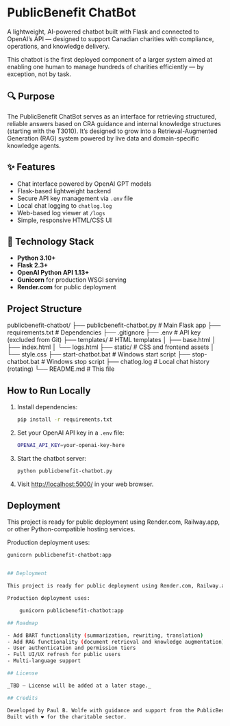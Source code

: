 # PublicBenefit ChatBot

A lightweight, AI-powered chatbot built with Flask and connected to OpenAI’s API — designed to support Canadian charities with compliance, operations, and knowledge delivery.

This chatbot is the first deployed component of a larger system aimed at enabling one human to manage hundreds of charities efficiently — by exception, not by task.

## 🔍 Purpose

The PublicBenefit ChatBot serves as an interface for retrieving structured, reliable answers based on CRA guidance and internal knowledge structures (starting with the T3010). It’s designed to grow into a Retrieval-Augmented Generation (RAG) system powered by live data and domain-specific knowledge agents.

## ✨ Features

- Chat interface powered by OpenAI GPT models
- Flask-based lightweight backend
- Secure API key management via `.env` file
- Local chat logging to `chatlog.log`
- Web-based log viewer at `/logs`
- Simple, responsive HTML/CSS UI

## 🧱 Technology Stack

- **Python 3.10+**
- **Flask 2.3+**
- **OpenAI Python API 1.13+**
- **Gunicorn** for production WSGI serving
- **Render.com** for public deployment

## Project Structure

publicbenefit-chatbot/
├── publicbenefit-chatbot.py     # Main Flask app
├── requirements.txt             # Dependencies
├── .gitignore
├── .env                         # API key (excluded from Git)
├── templates/                   # HTML templates
│   ├── base.html
│   ├── index.html
│   └── logs.html
├── static/                      # CSS and frontend assets
│   └── style.css
├── start-chatbot.bat            # Windows start script
├── stop-chatbot.bat             # Windows stop script
├── chatlog.log                  # Local chat history (rotating)
└── README.md                    # This file


## How to Run Locally

1. Install dependencies:

    ```bash
    pip install -r requirements.txt
    ```

2. Set your OpenAI API key in a `.env` file:

    ```bash
    OPENAI_API_KEY=your-openai-key-here
    ```

3. Start the chatbot server:

    ```bash
    python publicbenefit-chatbot.py
    ```

4. Visit [http://localhost:5000/](http://localhost:5000/) in your web browser.

## Deployment

This project is ready for public deployment using Render.com, Railway.app, or other Python-compatible hosting services.

Production deployment uses:

```bash
gunicorn publicbenefit-chatbot:app


## Deployment

This project is ready for public deployment using Render.com, Railway.app, or other Python-compatible hosting services.

Production deployment uses:

    gunicorn publicbenefit-chatbot:app

## Roadmap

- Add BART functionality (summarization, rewriting, translation)
- Add RAG functionality (document retrieval and knowledge augmentation)
- User authentication and permission tiers
- Full UI/UX refresh for public users
- Multi-language support

## License

_TBD – License will be added at a later stage._

## Credits

Developed by Paul B. Wolfe with guidance and support from the PublicBenefit development initiative.  
Built with ❤️ for the charitable sector.
